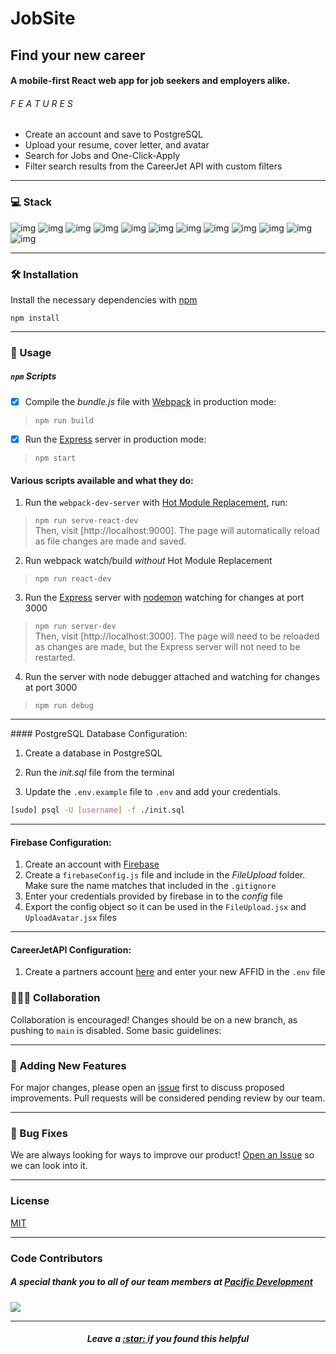# JobSite
## Find your new career
#### A mobile-first React web app for job seekers and employers alike. <br/>
###### F E A T U R E S

* Create an account and save to PostgreSQL 
* Upload your resume, cover letter, and avatar
* Search for Jobs and One-Click-Apply
* Filter search results from the CareerJet API with custom filters

<hr/>

### 💻 Stack

![img](https://img.shields.io/badge/PostgreSQL-316192?style=for-the-badge&logo=postgresql&logoColor=white)
![img](https://img.shields.io/badge/Express.js-000000?style=for-the-badge&logo=express&logoColor=white)
![img](https://img.shields.io/badge/React-20232A?style=for-the-badge&logo=react&logoColor=61DAFB)
![img](https://img.shields.io/badge/React_Router-CA4245?style=for-the-badge&logo=react-router&logoColor=white)
![img](https://img.shields.io/badge/Node.js-339933?style=for-the-badge&logo=nodedotjs&logoColor=white)
![img](https://img.shields.io/badge/npm-CB3837?style=for-the-badge&logo=npm&logoColor=white)
![img](https://img.shields.io/badge/Jest-C21325?style=for-the-badge&logo=jest&logoColor=white)
![img](https://img.shields.io/badge/Babel-F9DC3E?style=for-the-badge&logo=babel&logoColor=white)
![img](https://img.shields.io/badge/Webpack-8DD6F9?style=for-the-badge&logo=Webpack&logoColor=white)
![img](https://img.shields.io/badge/eslint-3A33D1?style=for-the-badge&logo=eslint&logoColor=white)
![img](https://img.shields.io/badge/firebase-ffca28?style=for-the-badge&logo=firebase&logoColor=black)
![img](https://img.shields.io/badge/Material--UI-0081CB?style=for-the-badge&logo=material-ui&logoColor=white)

---

### 🛠️  Installation

Install the necessary dependencies with [npm](https://docs.npmjs.com/downloading-and-installing-node-js-and-npm) <br/>

``` npm install ```

---

### 🔌  Usage

##### ``` npm ``` Scripts

- [x] Compile the *bundle.js* file with [Webpack](https://github.com/webpack/webpack) in production mode:

> ``` npm run build ```

- [x] Run the [Express](https://github.com/expressjs/express) server in production mode:

> ``` npm start ```

 #### Various scripts available and what they do:

1. Run the `webpack-dev-server` with [Hot Module Replacement](https://webpack.js.org/concepts/hot-module-replacement/), run:

> ```npm run serve-react-dev``` <br/>
Then, visit [http://localhost:9000]. The page will automatically reload as file changes are made and saved.

 2. Run webpack watch/build *without* Hot Module Replacement

> ```npm run react-dev```


 3. Run the [Express](https://github.com/expressjs/express) server with [nodemon](https://nodemon.io/) watching for changes at port 3000

> ```npm run server-dev``` <br/>
Then, visit [http://localhost:3000]. The page will need to be reloaded as changes are made, but the Express server will not need to be restarted.


4. Run the server with node debugger attached and watching for changes at port 3000

> ```npm run debug```

<hr/>
#### PostgreSQL Database Configuration:

1. Create a database in PostgreSQL

2. Run the *init.sql* file from the terminal 

3. Update the `.env.example` file to `.env` and add your credentials.

``` bash
[sudo] psql -U [username] -f ./init.sql
```

---

#### Firebase Configuration:

1. Create an account with [Firebase](https://console.firebase.google.com/)
2. Create a `firebaseConfig.js` file and include in the *FileUpload* folder. Make sure the name matches that included in the `.gitignore`
3. Enter your credentials provided by firebase in to the *config* file
4. Export the config object so it can be used in the `FileUpload.jsx` and `UploadAvatar.jsx` files

---

#### CareerJetAPI Configuration:

1. Create a partners account [here](https://www.careerjet.com/partners/signup.html) and enter your new AFFID in the `.env` file

### 🧑‍🤝‍🧑  Collaboration

Collaboration is encouraged! Changes should be on a new branch, as pushing to `main` is disabled. Some basic guidelines:

---

### 📌  Adding New Features

For major changes, please open an [issue](https://github.com/PacificDevelopment/JobSite/issues) first to discuss proposed improvements. Pull requests will be considered pending review by our team.

---

### 🐞  Bug Fixes

We are always looking for ways to improve our product! <a href="https://github.com/PacificDevelopment/JobSite/issues">Open an Issue</a> so we can look into it.

---

### License <br/>

[MIT](./LICENSE.md)

---

### Code Contributors

##### A special thank you to all of our team members at [Pacific Development](https://github.com/PacificDevelopment)<br/>
<a href="https://github.com/PacificDevelopment/JobSite/graphs/contributors">
  <img src="https://contrib.rocks/image?repo=PacificDevelopment/JobSite&max=7" />
</a>

---
<h5 align="center">
Leave a <a href="https://github.com/PacificDevelopment/JobSite/"> :star: </a>  if you found this helpful
</h5>
